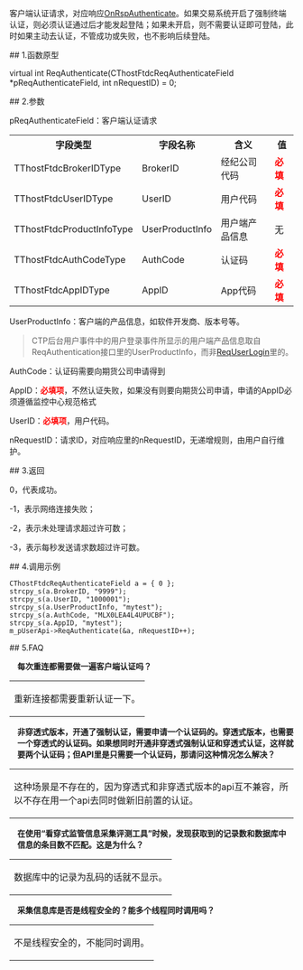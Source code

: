 <p>客户端认证请求，对应响应<a href="../../CTHOSTFTDCTRADERAPI/ONRSPAUTHENTICATE/">OnRspAuthenticate</a>。如果交易系统开启了强制终端认证，则必须认证通过后才能发起登陆；如果未开启，则不需要认证即可登陆，此时如果主动去认证，不管成功或失败，也不影响后续登陆。</p>
<span class="anchor" id="be192f7c-486d-48a4-8628-d05192a73180"></span>
## 1.函数原型
<p>virtual int ReqAuthenticate(CThostFtdcReqAuthenticateField *pReqAuthenticateField, int nRequestID) = 0;</p>
<span class="anchor" id="74197e30-5a21-4b81-96f9-f62e9e629c25"></span>
## 2.参数
<p>pReqAuthenticateField：客户端认证请求</p>
<table><tr><th style="TEXT-ALIGN: center;">字段类型</th><th style="TEXT-ALIGN: center;">字段名称</th><th style="TEXT-ALIGN: center;">含义</th><th style="TEXT-ALIGN: center;">值</th></tr><tr><td style="TEXT-ALIGN: left;">TThostFtdcBrokerIDType</td>
<td style="TEXT-ALIGN: left;">BrokerID</td>
<td style="TEXT-ALIGN: left;">经纪公司代码</td>
<td style="TEXT-ALIGN: left;"><strong><font color="#FF0000">必填</font></strong></td>
</tr>
<tr><td style="TEXT-ALIGN: left;">TThostFtdcUserIDType</td>
<td style="TEXT-ALIGN: left;">UserID</td>
<td style="TEXT-ALIGN: left;">用户代码</td>
<td style="TEXT-ALIGN: left;"><strong><font color="#FF0000">必填</font></strong></td>
</tr>
<tr><td style="TEXT-ALIGN: left;">TThostFtdcProductInfoType</td>
<td style="TEXT-ALIGN: left;">UserProductInfo</td>
<td style="TEXT-ALIGN: left;">用户端产品信息</td>
<td style="TEXT-ALIGN: left;">无</td>
</tr>
<tr><td style="TEXT-ALIGN: left;">TThostFtdcAuthCodeType</td>
<td style="TEXT-ALIGN: left;">AuthCode</td>
<td style="TEXT-ALIGN: left;">认证码</td>
<td style="TEXT-ALIGN: left;"><strong><font color="#FF0000">必填</font></strong></td>
</tr>
<tr><td style="TEXT-ALIGN: left;">TThostFtdcAppIDType</td>
<td style="TEXT-ALIGN: left;">AppID</td>
<td style="TEXT-ALIGN: left;">App代码</td>
<td style="TEXT-ALIGN: left;"><strong><font color="#FF0000">必填</font></strong></td>
</tr>
</table>
<p>UserProductInfo：客户端的产品信息，如软件开发商、版本号等。</p>
<blockquote>
<p>CTP后台用户事件中的用户登录事件所显示的用户端产品信息取自ReqAuthentication接口里的UserProductInfo，而非<a href="../../../HQJK/CTHOSTFTDCMDAPI/REQUSERLOGIN/">ReqUserLogin</a>里的。</p>
</blockquote>
<p>AuthCode：认证码需要向期货公司申请得到</p>
<p>AppID：<strong><font color="#FF0000">必填项</font></strong>，不然认证失败，如果没有则要向期货公司申请，申请的AppID必须遵循监控中心规范格式</p>
<p>UserID：<strong><font color="#FF0000">必填项</font></strong>，用户代码。</p>
<p>nRequestID：请求ID，对应响应里的nRequestID，无递增规则，由用户自行维护。</p>
<span class="anchor" id="6b5753ed-10f2-463e-8a5c-8dab37a9c203"></span>
## 3.返回
<p>0，代表成功。</p>
<p>-1，表示网络连接失败；</p>
<p>-2，表示未处理请求超过许可数；</p>
<p>-3，表示每秒发送请求数超过许可数。</p>
<span class="anchor" id="9ec6c6c0-4bc8-474c-be0f-38f927a8afbd"></span>
## 4.调用示例
<pre><code>CThostFtdcReqAuthenticateField a = { 0 };
strcpy_s(a.BrokerID, "9999");
strcpy_s(a.UserID, "1000001");
strcpy_s(a.UserProductInfo, "mytest");
strcpy_s(a.AuthCode, "MLX0LEA4L4UPUCBF"); 
strcpy_s(a.AppID, "mytest");
m_pUserApi-&gt;ReqAuthenticate(&amp;a, nRequestID++);
</code></pre>
<span class="anchor" id="b68f5a8d-ef4e-49b8-ba48-d2d07e39e659"></span>
## 5.FAQ
<p><div class="region_i"><p class="region_header" id="region_header_1" style="padding-left: 1em;font-weight : bold;text-indent: 0px;text-align: left;">每次重连都需要做一遍客户端认证吗？</p><div class="region_panel" id="region_panel_1" style="display:block;"><table><tr><td>
<p>重新连接都需要重新认证一下。</p>
</td></tr></table>
</div><p class="region_tail" id="region_tail_1" style="border-top-color:transparent;border-bottom-width:0;"></p></div></p>
<p><div class="region_i"><p class="region_header" id="region_header_2" style="padding-left: 1em;font-weight : bold;text-indent: 0px;text-align: left;">非穿透式版本，开通了强制认证，需要申请一个认证码的。穿透式版本，也需要一个穿透式的认证码。如果想同时开通非穿透式强制认证和穿透式认证，这样就要两个认证码；但API里是只需要一个认证码，那请问这种情况怎么解决？</p><div class="region_panel" id="region_panel_2" style="display:block;"><table><tr><td>
<p>这种场景是不存在的，因为穿透式和非穿透式版本的api互不兼容，所以不存在用一个api去同时做新旧前置的认证。</p>
</td></tr></table>
</div><p class="region_tail" id="region_tail_2" style="border-top-color:transparent;border-bottom-width:0;"></p></div></p>
<p><div class="region_i"><p class="region_header" id="region_header_3" style="padding-left: 1em;font-weight : bold;text-indent: 0px;text-align: left;">在使用“看穿式监管信息采集评测工具”时候，发现获取到的记录数和数据库中信息的条目数不匹配。这是为什么？</p><div class="region_panel" id="region_panel_3" style="display:block;"><table><tr><td>
<p>数据库中的记录为乱码的话就不显示。</p>
</td></tr></table>
</div><p class="region_tail" id="region_tail_3" style="border-top-color:transparent;border-bottom-width:0;"></p></div></p>
<p><div class="region_i"><p class="region_header" id="region_header_4" style="padding-left: 1em;font-weight : bold;text-indent: 0px;text-align: left;">采集信息库是否是线程安全的？能多个线程同时调用吗？</p><div class="region_panel" id="region_panel_4" style="display:block;"><table><tr><td>
<p>不是线程安全的，不能同时调用。</p>
</td></tr></table>
</div><p class="region_tail" id="region_tail_4" style="border-top-color:transparent;border-bottom-width:0;"></p></div></p>
